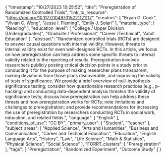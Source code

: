 {
    "timestamp": "10/27/2023 10:25:52",
    "title": "Preregistration of Randomized Controlled Trials",
    "link_to_resource": "https://doi.org/10.1177/10497315221121117",
    "creators": [
        "Bryan G. Cook",
        "Vivian C. Wong",
        "Jesse I. Fleming",
        "Emily J. Solari"
    ],
    "material_type": [
        "Reading"
    ],
    "education_level": [
        "College / Upper Division (Undergraduates)",
        "Graduate / Professional",
        "Career /Technical",
        "Adult Education"
    ],
    "abstract": "Randomized controlled trials (RCTs) are designed to answer causal questions with internal validity. However, threats to internal validity exist for even well-designed RCTs. In this article, we focus on how preregistration can help address some specific threats to internal validity related to the reporting of results. Preregistration involves researchers publicly posting critical decision points in a study prior to conducting it for the purpose of making researcher plans transparent, making deviations from those plans discoverable, and improving the validity of tests of significance. We provide a brief overview of null-hypothesis significance testing; consider how questionable research practices (e.g., p-hacking) and conducting data-dependent analysis threaten the validity of significance tests; discuss how preregistration can help address these threats and how preregistration works for RCTs; note limitations and challenges to preregistration; and provide recommendations for increasing the use of preregistration by researchers conducting RCTs in social work, education, and related fields.",
    "language": [
        "English"
    ],
    "conditions_of_use": "CC BY",
    "primary_user": [
        "Student",
        "Teacher"
    ],
    "subject_areas": [
        "Applied Science",
        "Arts and Humanities",
        "Business and Communication",
        "Career and Technical Education",
        "Education",
        "English Language Arts",
        "History",
        "Law",
        "Life Science",
        "Math & Statistics",
        "Physical Science",
        "Social Science"
    ],
    "FORRT_clusters": [
        "Preregistration"
    ],
    "tags": [
        "Preregistration",
        "Randomized Experiment",
        "Outcome Study"
    ]
}
